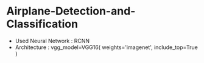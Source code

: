 # Airplane-Detection-and-Classification

- Used Neural Network : RCNN
- Architecture : vgg_model=VGG16(
    weights='imagenet',
    include_top=True
)

